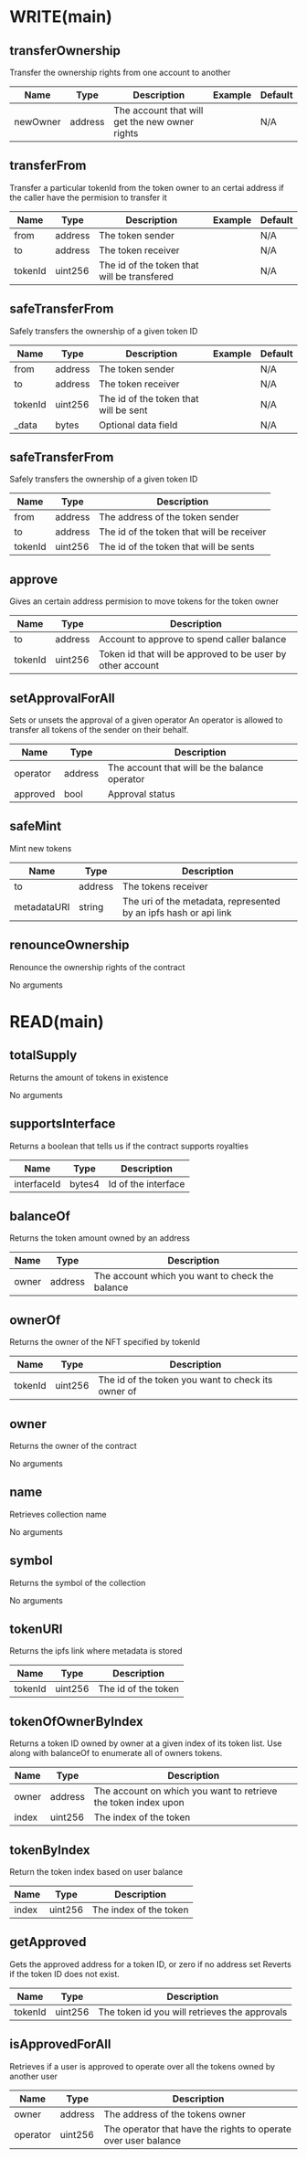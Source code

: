 # WRITE(main)

## transferOwnership
Transfer the ownership rights from one account to another

|Name|Type|Description|Example|Default|
|--- |---|---|---|---|
|newOwner|address|The account that will get the new owner rights||N/A|

## transferFrom
Transfer a particular tokenId from the token owner to an certai address if the caller have the permision to transfer it

|Name|Type|Description|Example|Default|
|--- |---|---|---|---|
|from|address|The token sender||N/A|
|to|address|The token receiver||N/A|
|tokenId|uint256|The id of the token that will be transfered||N/A|


## safeTransferFrom
Safely transfers the ownership of a given token ID

|Name|Type|Description|Example|Default|
|--- |---|---|---|---|
|from|address|The token sender||N/A|
|to|address|The token receiver||N/A|
|tokenId|uint256|The id of the token that will be sent||N/A|
|_data|bytes|Optional data field||N/A|

## safeTransferFrom
Safely transfers the ownership of a given token ID

|Name|Type|Description|
|--- |---|---|
|from|address|The address of the token sender|
|to|address|The id of the token that will be receiver|
|tokenId|uint256|The id of the token that will be sents|

## approve
Gives an certain address permision to move tokens for the token owner

|Name|Type|Description|
|--- |---|---|
|to|address|Account to approve to spend caller balance|
|tokenId|uint256|Token id that will be approved to be user by other account|


## setApprovalForAll

Sets or unsets the approval of a given operator An operator is allowed to transfer all tokens of the sender on their behalf.

|Name|Type|Description|
|--- |---|---|
|operator|address|The account that will be the balance operator|
|approved|bool|Approval status|


## safeMint
Mint new tokens

|Name|Type|Description|
|--- |---|---|
|to|address|The tokens receiver|
|metadataURI|string|The uri of the metadata, represented by an ipfs hash or api link|

## renounceOwnership
Renounce the ownership rights of the contract

No arguments



# READ(main)

## totalSupply
Returns the amount of tokens in existence

No arguments

## supportsInterface
Returns a boolean that tells us if the contract supports royalties

|Name|Type|Description|
|--- |---|---|
|interfaceId|bytes4|Id of the interface|

## balanceOf
Returns the token amount owned by an address

|Name|Type|Description|
|--- |---|---|
|owner|address|The account which you want to check the balance|

## ownerOf
Returns the owner of the NFT specified by tokenId

|Name|Type|Description|
|--- |---|---|
|tokenId|uint256|The id of the token you want to check its owner of|

## owner
Returns the owner of the contract

No arguments

## name
Retrieves collection name

No arguments

## symbol
Returns the symbol of the collection

No arguments

## tokenURI
Returns the ipfs link where metadata is stored

|Name|Type|Description|
|--- |---|---|
|tokenId|uint256|The id of the token|

## tokenOfOwnerByIndex
Returns a token ID owned by owner at a given index of its token list. Use along with balanceOf to enumerate all of owners tokens.

|Name|Type|Description|
|--- |---|---|
|owner|address|The account on which you want to retrieve the token index upon|
|index|uint256|The index of the token|

## tokenByIndex
Return the token index based on user balance

|Name|Type|Description|
|--- |---|---|
|index|uint256|The index of the token|


## getApproved
Gets the approved address for a token ID, or zero if no address set Reverts if the token ID does not exist.

|Name|Type|Description|
|--- |---|---|
|tokenId|uint256|The token id you will retrieves the approvals|

## isApprovedForAll
Retrieves if a user is approved to operate over all the tokens owned by another user

|Name|Type|Description|
|--- |---|---|
|owner|address|The address of the tokens owner|
|operator|uint256|The operator that have the rights to operate over user balance|




